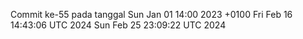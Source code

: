 Commit ke-55 pada tanggal Sun Jan 01 14:00 2023 +0100
Fri Feb 16 14:43:06 UTC 2024
Sun Feb 25 23:09:22 UTC 2024
